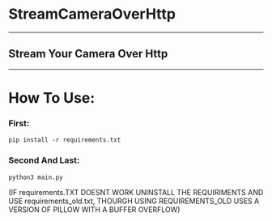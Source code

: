 # StreamCameraOverHttp
-----------------------
## Stream Your Camera Over Http
-----------------------
# How To Use:
### First:
```
pip install -r requirements.txt
```
### Second And Last:
```
python3 main.py
```
(IF requirements.TXT DOESNT WORK UNINSTALL THE REQUIRIMENTS AND USE requirements_old.txt, THOURGH USING REQUIREMENTS_OLD USES A VERSION OF PILLOW WITH A BUFFER OVERFLOW)